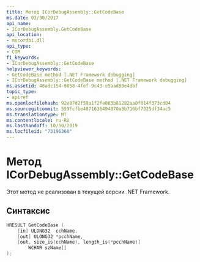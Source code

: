 ```yaml
---
title: Метод ICorDebugAssembly::GetCodeBase
ms.date: 03/30/2017
api_name:
- ICorDebugAssembly.GetCodeBase
api_location:
- mscordbi.dll
api_type:
- COM
f1_keywords:
- ICorDebugAssembly::GetCodeBase
helpviewer_keywords:
- GetCodeBase method [.NET Framework debugging]
- ICorDebugAssembly::GetCodeBase method [.NET Framework debugging]
ms.assetid: 48adc154-9058-4fef-9c43-e9aad80e4dbf
topic_type:
- apiref
ms.openlocfilehash: 92e07d2f59a1f2fa063b81282aa0f014f373cd04
ms.sourcegitcommit: 559fcfbe4871636494870a8b716bf7325df34ac5
ms.translationtype: MT
ms.contentlocale: ru-RU
ms.lasthandoff: 10/30/2019
ms.locfileid: "73196360"
---
```

# <a name="icordebugassemblygetcodebase-method"></a>Метод ICorDebugAssembly::GetCodeBase
Этот метод не реализован в текущей версии .NET Framework.  
  
## <a name="syntax"></a>Синтаксис  
  
```cpp  
HRESULT GetCodeBase (  
    [in] ULONG32  cchName,  
    [out] ULONG32 *pcchName,  
    [out, size_is(cchName), length_is(*pcchName)]   
        WCHAR szName[]  
);  
```
